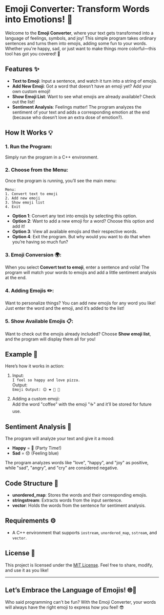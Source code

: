 
# Emoji Converter: Transform Words into Emotions! 🌟

Welcome to the **Emoji Converter**, where your text gets transformed into a language of feelings, symbols, and joy! This simple program takes ordinary sentences and turns them into emojis, adding some fun to your words. Whether you're happy, sad, or just want to make things more colorful—this tool has got you covered! 🌈

## Features ✨
- **Text to Emoji**: Input a sentence, and watch it turn into a string of emojis.
- **Add New Emoji**: Got a word that doesn’t have an emoji yet? Add your own custom emoji!
- **Show Emoji List**: Want to see what emojis are already available? Check out the list!
- **Sentiment Analysis**: Feelings matter! The program analyzes the sentiment of your text and adds a corresponding emotion at the end (because who doesn’t love an extra dose of emotion?).

## How It Works 💡

### 1. Run the Program:
Simply run the program in a C++ environment.

### 2. Choose from the Menu:
Once the program is running, you’ll see the main menu:
```
Menu:
1. Convert text to emoji
2. Add new emoji
3. Show emoji list
4. Exit
```

- **Option 1**: Convert any text into emojis by selecting this option.
- **Option 2**: Want to add a new emoji for a word? Choose this option and add it!
- **Option 3**: View all available emojis and their respective words.
- **Option 4**: Exit the program. But why would you want to do that when you’re having so much fun?

### 3. Emoji Conversion 🌍:
When you select **Convert text to emoji**, enter a sentence and voila! The program will match your words to emojis and add a little sentiment analysis at the end.

### 4. Adding Emojis ✏️:
Want to personalize things? You can add new emojis for any word you like! Just enter the word and the emoji, and it’s added to the list!

### 5. Show Available Emojis 📋:
Want to check out the emojis already included? Choose **Show emoji list**, and the program will display them all for you!

## Example 🎉

Here’s how it works in action:

1. Input:  
   `I feel so happy and love pizza.`  
   Output:  
   `Emoji Output: 😊 ❤️ 🍕 🥳`

2. Adding a custom emoji:  
   Add the word "coffee" with the emoji "☕" and it’ll be stored for future use.

## Sentiment Analysis 💭
The program will analyze your text and give it a mood:
- **Happy** = 🥳 (Party Time!)
- **Sad** = 😞 (Feeling blue)
  
The program analyzes words like "love", "happy", and "joy" as positive, while "sad", "angry", and "cry" are considered negative.

## Code Structure 🔧
- **unordered_map**: Stores the words and their corresponding emojis.
- **stringstream**: Extracts words from the input sentence.
- **vector**: Holds the words from the sentence for sentiment analysis.

## Requirements ⚙️
- A C++ environment that supports `iostream`, `unordered_map`, `sstream`, and `vector`.

## License 📝
This project is licensed under the [MIT License](https://opensource.org/licenses/MIT). Feel free to share, modify, and use it as you like!

---

## Let’s Embrace the Language of Emojis! 🌐💖
Who said programming can't be fun? With the Emoji Converter, your words will always have the right emoji to express how you feel! 😎
